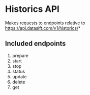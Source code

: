 # Historics API

Makes requests to endpoints relative to https://api.datasift.com/v1/historics/*

## Included endpoints

1. prepare
2. start
3. stop
4. status
5. update
6. delete
7. get
